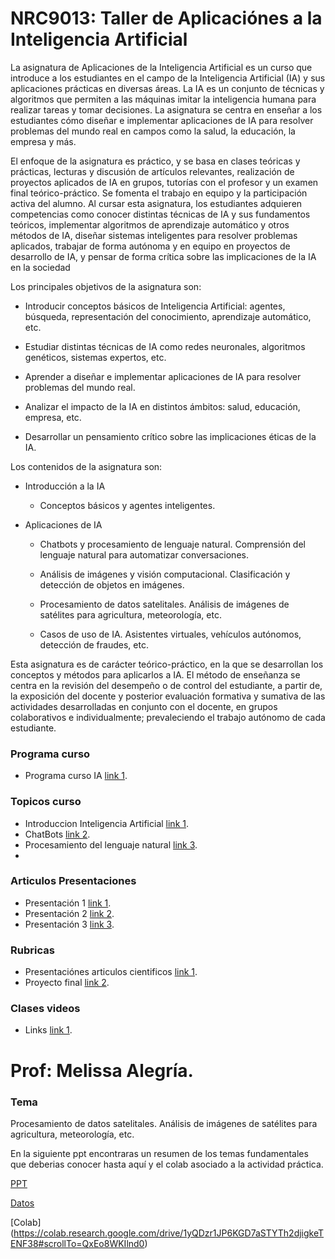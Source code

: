 # NRC9013: Taller de Aplicaciónes a la Inteligencia Artificial

La asignatura de Aplicaciones de la Inteligencia Artificial es un curso que introduce a los estudiantes en el campo de la Inteligencia Artificial (IA) y sus aplicaciones prácticas en diversas áreas. La IA es un conjunto de técnicas y algoritmos que permiten a las máquinas imitar la inteligencia humana para realizar tareas y tomar decisiones. La asignatura se centra en enseñar a los estudiantes cómo diseñar e implementar aplicaciones de IA para resolver problemas del mundo real en campos como la salud, la educación, la empresa y más.

El enfoque de la asignatura es práctico, y se basa en clases teóricas y prácticas, lecturas y discusión de artículos relevantes, realización de proyectos aplicados de IA en grupos, tutorías con el profesor y un examen final teórico-práctico. Se fomenta el trabajo en equipo y la participación activa del alumno. Al cursar esta asignatura, los estudiantes adquieren competencias como conocer distintas técnicas de IA y sus fundamentos teóricos, implementar algoritmos de aprendizaje automático y otros métodos de IA, diseñar sistemas inteligentes para resolver problemas aplicados, trabajar de forma autónoma y en equipo en proyectos de desarrollo de IA, y pensar de forma crítica sobre las implicaciones de la IA en la sociedad

Los principales objetivos de la asignatura son:

* Introducir conceptos básicos de Inteligencia Artificial: agentes, búsqueda, representación del conocimiento, aprendizaje automático, etc.

* Estudiar distintas técnicas de IA como redes neuronales, algoritmos genéticos, sistemas expertos, etc.

* Aprender a diseñar e implementar aplicaciones de IA para resolver problemas del mundo real.

* Analizar el impacto de la IA en distintos ámbitos: salud, educación, empresa, etc.

* Desarrollar un pensamiento crítico sobre las implicaciones éticas de la IA.

Los contenidos de la asignatura son:

* Introducción a la IA

  * Conceptos básicos y agentes inteligentes.

* Aplicaciones de IA

  * Chatbots y procesamiento de lenguaje natural. Comprensión del lenguaje natural para automatizar conversaciones.

  * Análisis de imágenes y visión computacional. Clasificación y detección de objetos en imágenes.

  * Procesamiento de datos satelitales. Análisis de imágenes de satélites para agricultura, meteorología, etc.

  * Casos de uso de IA. Asistentes virtuales, vehículos autónomos, detección de fraudes, etc.

Esta asignatura es de carácter teórico-práctico, en la que se desarrollan los conceptos y métodos para aplicarlos a IA. El método de enseñanza se centra en la revisión del desempeño o de control del estudiante, a partir de, la exposición del docente y posterior evaluación formativa y sumativa de las actividades desarrolladas en conjunto con el docente, en grupos colaborativos e individualmente; prevaleciendo el trabajo autónomo de cada estudiante.

### Programa curso

* Programa curso IA [link 1](https://www.dropbox.com/scl/fi/jfkm8hziodz92g4lkfhgt/Programa_IA.pdf?rlkey=1m77f4cy0c5re1vmfxgohfgu9&dl=0).

### Topicos curso 

* Introduccion Inteligencia Artificial [link 1](https://www.dropbox.com/scl/fo/gx0r10sqh4p3in7fms606/h?rlkey=fgepftu1x08pfowfk6egsi87i&dl=0).
* ChatBots [link 2](https://www.dropbox.com/scl/fo/8qjcg20au86wc7etwao0c/h?rlkey=69ybwb1xbjus8o51ddv5anx95&dl=0).
* Procesamiento del lenguaje natural [link 3](https://www.dropbox.com/scl/fo/i21hcmawad1sykym4gncz/h?rlkey=g7dzmrraoh2s4u49oa9ibkkq0&dl=0).
* 

### Articulos Presentaciones

* Presentación 1 [link 1](https://www.dropbox.com/scl/fo/l0xxjl363veq2bb29muht/h?rlkey=9bjv0c11gvfsa2l0sl2cbp925&dl=0).
* Presentación 2 [link 2](https://www.dropbox.com/scl/fo/qco1u8tcjkln3ezs1efvh/h?rlkey=wa8ley75s3yqxfb67j8987x62&dl=0).
* Presentación 3 [link 3](https://www.dropbox.com/scl/fo/ev922vwcdpxgicnb6dznk/h?rlkey=yauwv2eq6gcrkp5uxnsky0fen&dl=0).

### Rubricas

* Presentaciónes articulos cientificos [link 1](https://www.dropbox.com/scl/fo/o77x9kxwgd9jpmd30gvpe/h?rlkey=rdn6kfruhew671obbi3nkptak&dl=0).
* Proyecto final [link 2](https://www.dropbox.com/scl/fo/o77x9kxwgd9jpmd30gvpe/h?rlkey=rdn6kfruhew671obbi3nkptak&dl=0).

### Clases videos

* Links [link 1](https://www.dropbox.com/scl/fi/yt0j85mfwp68rliqr0ca4/Videos.docx?rlkey=rncoshzfz3pwyeok7ahws17zo&dl=0).


# Prof: Melissa Alegría.

### Tema
Procesamiento de datos satelitales. Análisis de imágenes de satélites para agricultura, meteorología, etc.

En la siguiente ppt encontraras un resumen de los temas fundamentales que deberias conocer hasta aquí y el colab asociado a la actividad práctica.

[PPT](https://drive.google.com/file/d/1wOuWg_x80Zfy77DavJhoO8-_sfqMhVY9/view?usp=drive_link)

[Datos](https://drive.google.com/drive/folders/1QHnmvJwKeCSoV54_VeqLyUoHHnXZsIDo?usp=sharing)

[Colab] (https://colab.research.google.com/drive/1yQDzr1JP6KGD7aSTYTh2djigkeTENF38#scrollTo=QxEo8WKIlnd0)

